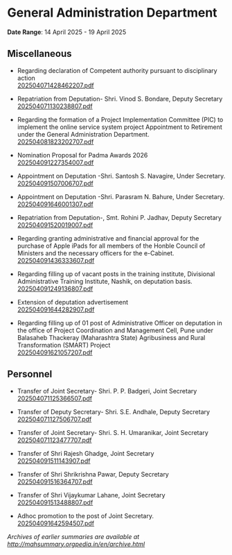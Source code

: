 # General Administration Department

**Date Range**: 14 April 2025 - 19 April 2025


## Miscellaneous
- Regarding declaration of Competent authority pursuant to disciplinary action\
  [202504071428462207.pdf](https://gr.maharashtra.gov.in/Site/Upload/Government%20Resolutions/English/202504071428462207.pdf)

- Repatriation from Deputation- Shri. Vinod S. Bondare, Deputy  Secretary\
  [202504071130238807.pdf](https://gr.maharashtra.gov.in/Site/Upload/Government%20Resolutions/English/202504071130238807.pdf)

- Regarding the formation of a Project Implementation Committee (PIC) to implement the online service system project Appointment to Retirement under the General Administration Department.\
  [202504081823202707.pdf](https://gr.maharashtra.gov.in/Site/Upload/Government%20Resolutions/English/202504081823202707.pdf)

- Nomination Proposal for Padma Awards 2026\
  [202504091227354007.pdf](https://gr.maharashtra.gov.in/Site/Upload/Government%20Resolutions/English/202504091227354007.pdf)

- Appointment on Deputation -Shri. Santosh S. Navagire, Under Secretary.\
  [202504091507006707.pdf](https://gr.maharashtra.gov.in/Site/Upload/Government%20Resolutions/English/202504091507006707.pdf)

- Appointment on Deputation -Shri. Parasram N. Bahure, Under Secretary.\
  [202504091646001307.pdf](https://gr.maharashtra.gov.in/Site/Upload/Government%20Resolutions/English/202504091646001307.pdf)

- Repatriation from Deputation-, Smt. Rohini P. Jadhav, Deputy Secretary\
  [202504091520019007.pdf](https://gr.maharashtra.gov.in/Site/Upload/Government%20Resolutions/English/202504091520019007.pdf)

- Regarding granting administrative and financial approval for the purchase of Apple iPads for all members of the Honble Council of Ministers and the necessary officers for the e-Cabinet.\
  [202504091436333607.pdf](https://gr.maharashtra.gov.in/Site/Upload/Government%20Resolutions/English/202504091436333607.pdf)

- Regarding filling up of vacant posts in the training institute, Divisional Administrative Training Institute, Nashik, on deputation basis.\
  [202504091249136807.pdf](https://gr.maharashtra.gov.in/Site/Upload/Government%20Resolutions/English/202504091249136807.pdf)

- Extension of deputation advertisement\
  [202504091644282907.pdf](https://gr.maharashtra.gov.in/Site/Upload/Government%20Resolutions/English/202504091644282907.pdf)

- Regarding filling up of 01 post of Administrative Officer on deputation in the office of Project Coordination and Management Cell, Pune under Balasaheb Thackeray (Maharashtra State) Agribusiness and Rural Transformation (SMART) Project\
  [202504091621057207.pdf](https://gr.maharashtra.gov.in/Site/Upload/Government%20Resolutions/English/202504091621057207.pdf)

## Personnel
- Transfer of Joint Secretary- Shri. P. P. Badgeri, Joint  Secretary\
  [202504071125366507.pdf](https://gr.maharashtra.gov.in/Site/Upload/Government%20Resolutions/English/202504071125366507.pdf)

- Transfer of Deputy  Secretary- Shri. S.E. Andhale, Deputy  Secretary\
  [202504071127506707.pdf](https://gr.maharashtra.gov.in/Site/Upload/Government%20Resolutions/English/202504071127506707.pdf)

- Transfer of  Joint Secretary- Shri. S. H. Umaranikar, Joint   Secretary\
  [202504071123477707.pdf](https://gr.maharashtra.gov.in/Site/Upload/Government%20Resolutions/English/202504071123477707.pdf)

- Transfer of Shri Rajesh Ghadge, Joint Secretary\
  [202504091511143907.pdf](https://gr.maharashtra.gov.in/Site/Upload/Government%20Resolutions/English/202504091511143907.pdf)

- Transfer of Shri Shrikrishna Pawar, Deputy Secretary\
  [202504091516364707.pdf](https://gr.maharashtra.gov.in/Site/Upload/Government%20Resolutions/English/202504091516364707.pdf)

- Transfer of Shri Vijaykumar Lahane, Joint Secretary\
  [202504091513488807.pdf](https://gr.maharashtra.gov.in/Site/Upload/Government%20Resolutions/English/202504091513488807.pdf)

- Adhoc promotion to the post of Joint Secretary.\
  [202504091642594507.pdf](https://gr.maharashtra.gov.in/Site/Upload/Government%20Resolutions/English/202504091642594507.pdf)


*Archives of earlier summaries are available at http://mahsummary.orgpedia.in/en/archive.html*